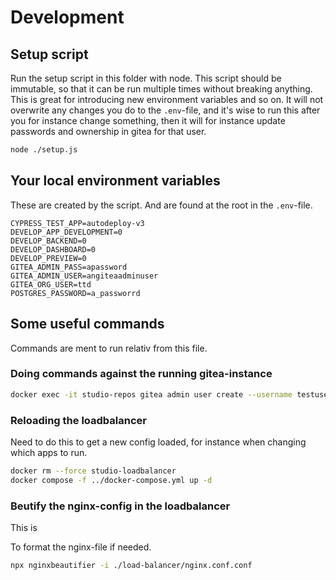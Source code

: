 # Development

## Setup script

Run the setup script in this folder with node. This script should be immutable, so that it can be run multiple times
without breaking anything. This is great for introducing new environment variables and so on. It will not overwrite
any changes you do to the `.env`-file, and it's wise to run this after you for instance change something, then it
will for instance update passwords and ownership in gitea for that user.

```bash
node ./setup.js
```

## Your local environment variables

These are created by the script. And are found at the root in the `.env`-file.

```dotenv
CYPRESS_TEST_APP=autodeploy-v3
DEVELOP_APP_DEVELOPMENT=0
DEVELOP_BACKEND=0
DEVELOP_DASHBOARD=0
DEVELOP_PREVIEW=0
GITEA_ADMIN_PASS=apassword
GITEA_ADMIN_USER=angiteaadminuser
GITEA_ORG_USER=ttd
POSTGRES_PASSWORD=a_passworrd
```

## Some useful commands

Commands are ment to run relativ from this file.

### Doing commands against the running gitea-instance

```bash
docker exec -it studio-repos gitea admin user create --username testuser --password yoursecurepasshere --email testuser@digdir.no --admin
```

### Reloading the loadbalancer

Need to do this to get a new config loaded, for instance when changing which apps to run.

```bash
docker rm --force studio-loadbalancer
docker compose -f ../docker-compose.yml up -d
```

### Beutify the nginx-config in the loadbalancer

This is

To format the nginx-file if needed.

```bash
npx nginxbeautifier -i ./load-balancer/nginx.conf.conf
```
